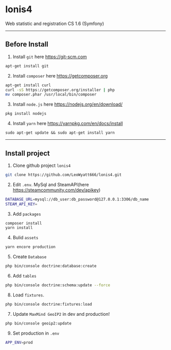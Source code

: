 # lonis4
Web statistic and registration CS 1.6 (Symfony)

***

## Before Install
1. Install `git` here https://git-scm.com
```bash
apt-get install git
```
2. Install `composer` here https://getcomposer.org
```bash
apt-get install curl
curl -sS https://getcomposer.org/installer | php
mv composer.phar /usr/local/bin/composer
```
3. Install `node.js` here https://nodejs.org/en/download/
```bash
pkg install nodejs
```
4. Install `yarn` here https://yarnpkg.com/en/docs/install
```
sudo apt-get update && sudo apt-get install yarn
```

***

## Install project

1. Clone github project `lonis4`
```bash
git clone https://github.com/LeoWyatt666/lonis4.git
```
2. Edit `.env`. MySql and SteamAPI(here https://steamcommunity.com/dev/apikey)
```bash
DATABASE_URL=mysql://db_user:db_password@127.0.0.1:3306/db_name
STEAM_API_KEY= 
```
3. Add `packages`
```bash
composer install
yarn install
```
4. Bulid `assets`
```bash
yarn encore production
```
5. Create `Database`
```bash
php bin/console doctrine:database:create
```
6. Add `tables`
```bash
php bin/console doctrine:schema:update --force
```
8. Load `fixtures`.
```bash
php bin/console doctrine:fixtures:load
```
7. Update `MaxMind GeoIP2` in dev and production!
```bash
php bin/console geoip2:update
```
9. Set production in `.env`
```bash
APP_ENV=prod
```